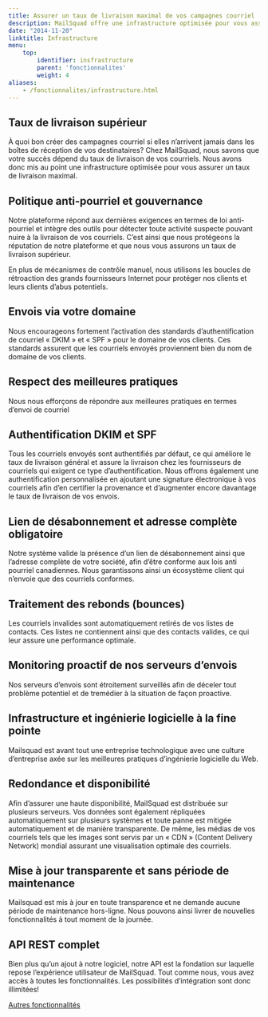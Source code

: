 ```yaml
---
title: Assurer un taux de livraison maximal de vos campagnes courriel
description: MailSquad offre une infrastructure optimisée pour vous assurer un taux de livraison maximal de vos campagnes courriel.
date: "2014-11-20"
linktitle: Infrastructure
menu:
    top:
        identifier: insfrastructure
        parent: 'fonctionnalites'
        weight: 4
aliases: 
    - /fonctionnalites/infrastructure.html
---
```

<section class="content-3 bg-clouds">
    <div>
        <div class="container">
            <div class="row">
                <div class="col-sm-6 aligment">
                    <h1>Taux de livraison supérieur</h1>
                    <p>À quoi bon créer des campagnes courriel si elles n’arrivent jamais dans les boîtes de réception de vos destinataires? Chez MailSquad, nous savons que votre succès dépend du taux de livraison de vos courriels. Nous avons donc mis au point une infrastructure optimisée pour vous assurer un taux de livraison maximal.</p>
                </div>
                <div class="col-sm-6">
                    <!-- <div class="img">
                        <img src="http://placehold.it/350x150" alt="">
                    </div> -->
                </div>
            </div>
        </div>
</section>
<section class="content-6 v-center">
    <div>
        <div class="container">
            <div class="row features">
                <div class="col-sm-5">
                    <h2>Politique anti-pourriel et gouvernance</h2>
                    <p>Notre plateforme répond aux dernières exigences en termes de loi anti-pourriel et intègre des outils pour détecter toute activité suspecte pouvant nuire à la livraison de vos courriels. C’est ainsi que nous protégeons la réputation de notre plateforme et que nous vous assurons un taux de livraison supérieur.</p>
                    <p>En plus de mécanismes de contrôle manuel, nous utilisons les boucles de rétroaction des grands fournisseurs Internet pour protéger nos clients et leurs clients d’abus potentiels.</p>
                </div>
                <div class="col-sm-5 col-sm-offset-1">
                    <h2>Envois via votre domaine</h2>
                    <p>Nous encourageons fortement l’activation des standards d’authentification de courriel « DKIM » et « SPF » pour le domaine de vos clients. Ces standards assurent que les courriels envoyés proviennent bien du nom de domaine de vos clients.</p>
                </div>
            </div>
        </div>
    </div>
</section>
<section class="content-4">
    <div class="container">
        <h1>Respect des meilleures pratiques</h2>
        <p class="lead">Nous nous efforçons de répondre aux meilleures pratiques en termes d’envoi de courriel</p>
        <div class="row features">
            <div class="col-sm-5">
                <h2>Authentification DKIM et SPF</h2>
                <p>Tous les courriels envoyés sont authentifiés par défaut, ce qui améliore le taux de livraison général et assure la livraison chez les fournisseurs de courriels qui exigent ce type d’authentification. Nous offrons également une authentification personnalisée en ajoutant une signature électronique à vos courriels afin d’en certifier la provenance et d’augmenter encore davantage le taux de livraison de vos envois.</p>
            </div>
            <div class="col-sm-5 col-sm-offset-1">
                <h2>Lien de désabonnement et adresse complète obligatoire</h2>
                <p>Notre système valide la présence d’un lien de désabonnement ainsi que l’adresse complète de votre société, afin d’être conforme aux lois anti pourriel canadiennes. Nous garantissons ainsi un écosystème client qui n’envoie que des courriels conformes.</p>
            </div>
        </div>
        <div class="row features">
            <div class="col-sm-5">
                <h2>Traitement des rebonds (bounces)</h2>
                <p>Les courriels invalides sont automatiquement retirés de vos listes de contacts. Ces listes ne contiennent ainsi que des contacts valides, ce qui leur assure une performance optimale.</p>
            </div>
            <div class="col-sm-5 col-sm-offset-1">
                <h2>Monitoring proactif de nos serveurs d’envois</h2>
                <p>Nos serveurs d’envois sont étroitement surveillés afin de déceler tout problème potentiel et de tremédier à la situation de façon proactive. </p>
            </div>
        </div>
    </div>
</section>
<section class="content-4">
    <div class="container">
        <h1>Infrastructure et ingénierie logicielle à la fine pointe</h1>
        <p style="lead">Mailsquad est avant tout une entreprise technologique avec une culture d’entreprise axée sur les meilleures pratiques d’ingénierie logicielle du Web.</p>
        <div class="row features">
            <div class="col-sm-4">
                <h2>Redondance et disponibilité</h2>
                <p>Afin d’assurer une haute disponibilité, MailSquad est distribuée sur plusieurs serveurs. Vos données sont également répliquées automatiquement sur plusieurs systèmes et toute panne est mitigée automatiquement et de manière transparente. De même, les médias de vos courriels tels que les images sont servis par un « CDN » (Content Delivery Network) mondial assurant une visualisation optimale des courriels.</p>
            </div>
            <div class="col-sm-4">
                <h2>Mise à jour transparente et sans période de maintenance</h2>
                <p>Mailsquad est mis à jour en toute transparence et ne demande aucune période de maintenance hors-ligne. Nous pouvons ainsi livrer de nouvelles fonctionnalités à tout moment de la journée.</p>
            </div>
            <div class="col-sm-4">
                <h2>API REST complet</h2>
                <p>Bien plus qu’un ajout à notre logiciel, notre API est la fondation sur laquelle repose l’expérience utilisateur de MailSquad. Tout comme nous, vous avez accès à toutes les fonctionnalités.  Les possibilités d’intégration sont donc illimitées!</p>
            </div>
        </div>
    </div>
</section>
<section class="content-11">
    <div class="container">
        <a class="btn btn-large btn-success" href="/fonctionnalites/toutes/">Autres fonctionnalités</a>
    </div>
</section>